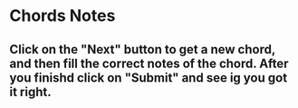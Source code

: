 # Chords Notes

## Click on the "Next" button to get a new chord, and then fill the correct notes of the chord. After you finishd click on "Submit" and see ig you got it right.
